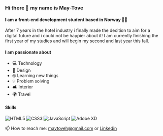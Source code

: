 ### Hi there 👋 my name is May-Tove 
#### I am a front-end development student based in Norway :woman_technologist:

After 7 years in the hotel industry i finally made the decition to aim for a digital future and i could not be happier about it! I am currently finishing the first year of my studies and will begin my second and last year this fall.

#### I am passionate about
- :computer: Technology
- :art: Design
- :nerd_face: Learning new things
- :bulb: Problem solving
- :couch_and_lamp: Interior
- :earth_africa: Travel

#### Skills
![HTML5](https://img.shields.io/badge/html5-%23E34F26.svg?style=for-the-badge&logo=html5&logoColor=white)
![CSS3](https://img.shields.io/badge/css3-%231572B6.svg?style=for-the-badge&logo=css3&logoColor=white) 
![JavaScript](https://img.shields.io/badge/javascript-%23323330.svg?style=for-the-badge&logo=javascript&logoColor=%23F7DF1E)
![Adobe XD](https://img.shields.io/badge/Adobe%20XD-470137?style=for-the-badge&logo=Adobe%20XD&logoColor=#FF61F6) 

📫 How to reach me: maytoveh@gmail.com or [Linkedin](www.linkedin.com/in/may-tove-hovdal-24b406153)

<!--
**May-Tove/May-Tove** is a ✨ _special_ ✨ repository because its `README.md` (this file) appears on your GitHub profile.

Here are some ideas to get you started:

- 🔭 I’m currently 
- 🌱 I’m currently learning ...
- 👯 I’m looking to collaborate on ...
- 🤔 I’m looking for help with ...
- 💬 Ask me about ...
- 📫 How to reach me: 

-->
